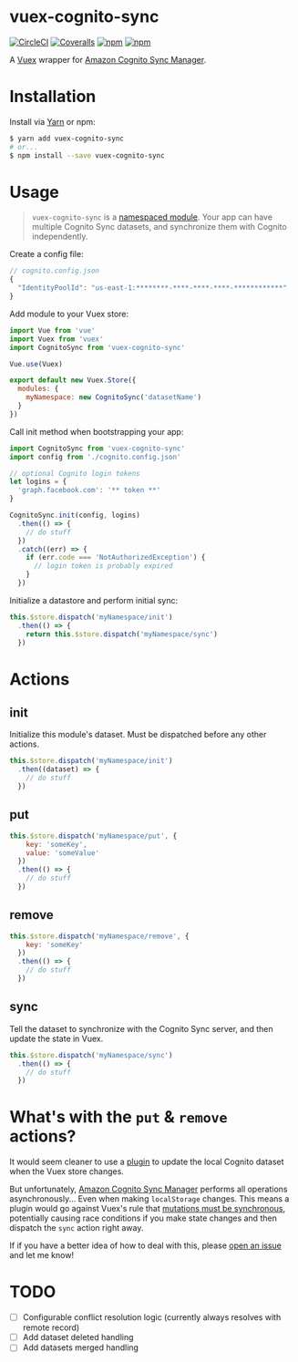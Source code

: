 # vuex-cognito-sync

[![CircleCI](https://img.shields.io/circleci/project/github/LightmakerCanada/vuex-cognito-sync.svg)](https://circleci.com/gh/LightmakerCanada/vuex-cognito-sync)
[![Coveralls](https://img.shields.io/coveralls/LightmakerCanada/vuex-cognito-sync.svg)](https://coveralls.io/github/LightmakerCanada/vuex-cognito-sync)
[![npm](https://img.shields.io/npm/v/vuex-cognito-sync.svg)](https://www.npmjs.com/package/vuex-cognito-sync)
[![npm](https://img.shields.io/npm/l/express.svg)](https://www.npmjs.com/package/vuex-cognito-sync)

A [Vuex](https://vuex.vuejs.org) wrapper for [Amazon Cognito Sync Manager](https://github.com/aws/amazon-cognito-js).

# Installation
Install via [Yarn](http://yarnpkg.com) or npm:

```sh
$ yarn add vuex-cognito-sync
# or...
$ npm install --save vuex-cognito-sync
```

# Usage
> `vuex-cognito-sync` is a [namespaced module](https://vuex.vuejs.org/en/modules.html#namespacing). Your app can have multiple Cognito Sync datasets, and synchronize them with Cognito independently.

Create a config file:

```js
// cognito.config.json
{
  "IdentityPoolId": "us-east-1:********-****-****-****-************"
}
```

Add module to your Vuex store:

```js
import Vue from 'vue'
import Vuex from 'vuex'
import CognitoSync from 'vuex-cognito-sync'

Vue.use(Vuex)

export default new Vuex.Store({
  modules: {
    myNamespace: new CognitoSync('datasetName')
  }
})
```

Call init method when bootstrapping your app:

```js
import CognitoSync from 'vuex-cognito-sync'
import config from './cognito.config.json'

// optional Cognito login tokens
let logins = {
  'graph.facebook.com': '** token **'
}

CognitoSync.init(config, logins)
  .then(() => {
    // do stuff
  })
  .catch((err) => {
    if (err.code === 'NotAuthorizedException') {
      // login token is probably expired
    }
  })
```

Initialize a datastore and perform initial sync:

```js
this.$store.dispatch('myNamespace/init')
  .then(() => {
    return this.$store.dispatch('myNamespace/sync')
  })
```


# Actions

## init
Initialize this module's dataset. Must be dispatched before any other actions.

```js
this.$store.dispatch('myNamespace/init')
  .then((dataset) => {
    // do stuff
  })
```

## put

```js
this.$store.dispatch('myNamespace/put', {
    key: 'someKey',
    value: 'someValue'
  })
  .then(() => {
    // do stuff
  })
```

## remove

```js
this.$store.dispatch('myNamespace/remove', {
    key: 'someKey'
  })
  .then(() => {
    // do stuff
  })
```

## sync
Tell the dataset to synchronize with the Cognito Sync server, and then update the state in Vuex.

```js
this.$store.dispatch('myNamespace/sync')
  .then(() => {
    // do stuff
  })
```

# What's with the `put` & `remove` actions?
It would seem cleaner to use a [plugin](https://vuex.vuejs.org/en/plugins.html) to update the local Cognito dataset when the Vuex store changes.

But unfortunately, [Amazon Cognito Sync Manager](https://github.com/aws/amazon-cognito-js) performs all operations asynchronously... Even when making `localStorage` changes. This means a plugin would go against Vuex's rule that [mutations must be synchronous](https://vuex.vuejs.org/en/mutations.html#mutations-must-be-synchronous), potentially causing race conditions if you make state changes and then dispatch the `sync` action right away.

If if you have a better idea of how to deal with this, please [open an issue](https://github.com/LightmakerCanada/vuex-cognito-sync/issues/new) and let me know!

# TODO
- [ ] Configurable conflict resolution logic (currently always resolves with remote record)
- [ ] Add dataset deleted handling
- [ ] Add datasets merged handling
